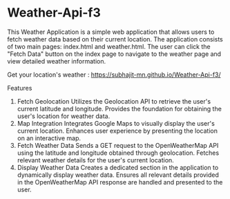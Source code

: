 # Weather-Api-f3
This Weather Application is a simple web application that allows users to fetch weather data based on their current location. The application consists of two main pages: index.html and weather.html. The user can click the "Fetch Data" button on the index page to navigate to the weather page and view detailed weather information.

Get your location's weather : https://subhajit-mn.github.io/Weather-Api-f3/

Features

1. Fetch Geolocation Utilizes the Geolocation API to retrieve the user's current latitude and longitude. Provides the foundation for obtaining the user's location for weather data.
2. Map Integration Integrates Google Maps to visually display the user's current location. Enhances user experience by presenting the location on an interactive map.
3. Fetch Weather Data Sends a GET request to the OpenWeatherMap API using the latitude and longitude obtained through geolocation. Fetches relevant weather details for the user's current location.
4. Display Weather Data Creates a dedicated section in the application to dynamically display weather data. Ensures all relevant details provided in the OpenWeatherMap API response are handled and presented to the user.
